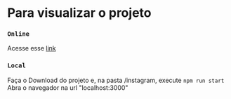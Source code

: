 # Para visualizar o projeto

### `Online`
Acesse esse [link](https://instagram-chi-ten.vercel.app/)

### `Local`
Faça o Download do projeto e, na pasta /instagram, execute `npm run start`
Abra o navegador na url "localhost:3000"
